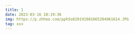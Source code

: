 ```yaml
---
title: 1
date: 2023-03-16 18:19:36
img: https://p.zhheo.com/pph5o820191081665204961614.JPG
tag: xxx
---
```

